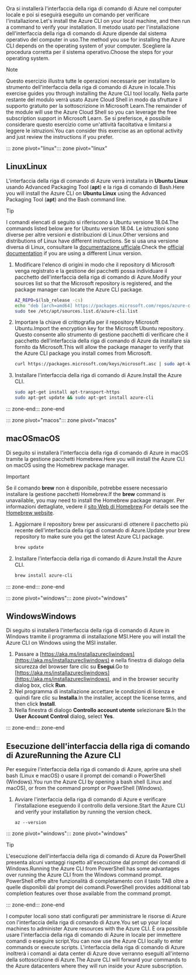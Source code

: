 <span data-ttu-id="8904b-101">Ora si installerà l'interfaccia della riga di comando di Azure nel computer locale e poi si eseguirà eseguito un comando per verificare l'installazione.</span><span class="sxs-lookup"><span data-stu-id="8904b-101">Let's install the Azure CLI on your local machine, and then run a command to verify your installation.</span></span> <span data-ttu-id="8904b-102">Il metodo usato per l'installazione dell'interfaccia della riga di comando di Azure dipende dal sistema operativo del computer in uso.</span><span class="sxs-lookup"><span data-stu-id="8904b-102">The method you use for installing the Azure CLI depends on the operating system of your computer.</span></span> <span data-ttu-id="8904b-103">Scegliere la procedura corretta per il sistema operativo.</span><span class="sxs-lookup"><span data-stu-id="8904b-103">Choose the steps for your operating system.</span></span>

> [!NOTE]
> <span data-ttu-id="8904b-104">Questo esercizio illustra tutte le operazioni necessarie per installare lo strumento dell'interfaccia della riga di comando di Azure in locale.</span><span class="sxs-lookup"><span data-stu-id="8904b-104">This exercise guides you through installing the Azure CLI tool locally.</span></span> <span data-ttu-id="8904b-105">Nella parte restante del modulo verrà usato Azure Cloud Shell in modo da sfruttare il supporto gratuito per la sottoscrizione in Microsoft Learn.</span><span class="sxs-lookup"><span data-stu-id="8904b-105">The remainder of the module will use the Azure Cloud Shell so you can leverage the free subscription support in Microsoft Learn.</span></span> <span data-ttu-id="8904b-106">Se si preferisce, è possibile considerare questo esercizio come un'attività facoltativa e limitarsi a leggere le istruzioni.</span><span class="sxs-lookup"><span data-stu-id="8904b-106">You can consider this exercise as an optional activity and just review the instructions if you prefer.</span></span>

<span data-ttu-id="8904b-107">::: zone pivot="linux"</span><span class="sxs-lookup"><span data-stu-id="8904b-107">::: zone pivot="linux"</span></span>

## <a name="linux"></a><span data-ttu-id="8904b-108">Linux</span><span class="sxs-lookup"><span data-stu-id="8904b-108">Linux</span></span>

<span data-ttu-id="8904b-109">L'interfaccia della riga di comando di Azure verrà installata in **Ubuntu Linux** usando Advanced Packaging Tool (**apt**) e la riga di comando di Bash.</span><span class="sxs-lookup"><span data-stu-id="8904b-109">Here you will install the Azure CLI on **Ubuntu Linux** using the Advanced Packaging Tool (**apt**) and the Bash command line.</span></span>

> [!TIP]
> <span data-ttu-id="8904b-110">I comandi elencati di seguito si riferiscono a Ubuntu versione 18.04.</span><span class="sxs-lookup"><span data-stu-id="8904b-110">The commands listed below are for Ubuntu version 18.04.</span></span> <span data-ttu-id="8904b-111">Le istruzioni sono diverse per altre versioni e distribuzioni di Linux.</span><span class="sxs-lookup"><span data-stu-id="8904b-111">Other versions and distributions of Linux have different instructions.</span></span> <span data-ttu-id="8904b-112">Se si usa una versione diversa di Linux, consultare la [documentazione ufficiale](https://docs.microsoft.com/cli/azure/install-azure-cli).</span><span class="sxs-lookup"><span data-stu-id="8904b-112">Check the [official documentation](https://docs.microsoft.com/cli/azure/install-azure-cli) if you are using a different Linux version.</span></span>

1. <span data-ttu-id="8904b-113">Modificare l'elenco di origini in modo che il repository di Microsoft venga registrato e la gestione dei pacchetti possa individuare il pacchetto dell'interfaccia della riga di comando di Azure.</span><span class="sxs-lookup"><span data-stu-id="8904b-113">Modify your sources list so that the Microsoft repository is registered, and the package manager can locate the Azure CLI package.</span></span>

    ```bash
    AZ_REPO=$(lsb_release -cs)
    echo "deb [arch=amd64] https://packages.microsoft.com/repos/azure-cli/ $AZ_REPO main" | \
    sudo tee /etc/apt/sources.list.d/azure-cli.list
    ```

1. <span data-ttu-id="8904b-114">Importare la chiave di crittografia per il repository Microsoft Ubuntu.</span><span class="sxs-lookup"><span data-stu-id="8904b-114">Import the encryption key for the Microsoft Ubuntu repository.</span></span> <span data-ttu-id="8904b-115">Questo consente allo strumento di gestione pacchetti di verificare che il pacchetto dell'interfaccia della riga di comando di Azure da installare sia fornito da Microsoft.</span><span class="sxs-lookup"><span data-stu-id="8904b-115">This will allow the package manager to verify that the Azure CLI package you install comes from Microsoft.</span></span>

    ```bash
    curl https://packages.microsoft.com/keys/microsoft.asc | sudo apt-key add -
    ```

1. <span data-ttu-id="8904b-116">Installare l'interfaccia della riga di comando di Azure.</span><span class="sxs-lookup"><span data-stu-id="8904b-116">Install the Azure CLI.</span></span>

    ```bash
    sudo apt-get install apt-transport-https
    sudo apt-get update && sudo apt-get install azure-cli
    ```

<span data-ttu-id="8904b-117">::: zone-end</span><span class="sxs-lookup"><span data-stu-id="8904b-117">::: zone-end</span></span>

<span data-ttu-id="8904b-118">::: zone pivot="macos"</span><span class="sxs-lookup"><span data-stu-id="8904b-118">::: zone pivot="macos"</span></span>

## <a name="macos"></a><span data-ttu-id="8904b-119">macOS</span><span class="sxs-lookup"><span data-stu-id="8904b-119">macOS</span></span>

<span data-ttu-id="8904b-120">Di seguito si installerà l'interfaccia della riga di comando di Azure in macOS tramite la gestione pacchetti Homebrew.</span><span class="sxs-lookup"><span data-stu-id="8904b-120">Here you will install the Azure CLI on macOS using the Homebrew package manager.</span></span>

> [!IMPORTANT]
> <span data-ttu-id="8904b-121">Se il comando **brew** non è disponibile, potrebbe essere necessario installare la gestione pacchetti Homebrew.</span><span class="sxs-lookup"><span data-stu-id="8904b-121">If the **brew** command is unavailable, you may need to install the Homebrew package manager.</span></span> <span data-ttu-id="8904b-122">Per informazioni dettagliate, vedere il [sito Web di Homebrew](https://brew.sh/).</span><span class="sxs-lookup"><span data-stu-id="8904b-122">For details see the [Homebrew website](https://brew.sh/).</span></span>

1. <span data-ttu-id="8904b-123">Aggiornare il repository brew per assicurarsi di ottenere il pacchetto più recente dell'interfaccia della riga di comando di Azure.</span><span class="sxs-lookup"><span data-stu-id="8904b-123">Update your brew repository to make sure you get the latest Azure CLI package.</span></span>

    ```bash
    brew update
    ```

1. <span data-ttu-id="8904b-124">Installare l'interfaccia della riga di comando di Azure.</span><span class="sxs-lookup"><span data-stu-id="8904b-124">Install the Azure CLI.</span></span>

    ```bash
    brew install azure-cli
    ```

<span data-ttu-id="8904b-125">::: zone-end</span><span class="sxs-lookup"><span data-stu-id="8904b-125">::: zone-end</span></span>

<span data-ttu-id="8904b-126">::: zone pivot="windows"</span><span class="sxs-lookup"><span data-stu-id="8904b-126">::: zone pivot="windows"</span></span>

## <a name="windows"></a><span data-ttu-id="8904b-127">Windows</span><span class="sxs-lookup"><span data-stu-id="8904b-127">Windows</span></span>

<span data-ttu-id="8904b-128">Di seguito si installerà l'interfaccia della riga di comando di Azure in Windows tramite il programma di installazione MSI.</span><span class="sxs-lookup"><span data-stu-id="8904b-128">Here you will install the Azure CLI on Windows using the MSI installer.</span></span>

1. <span data-ttu-id="8904b-129">Passare a [https://aka.ms/installazurecliwindows](https://aka.ms/installazurecliwindows) e nella finestra di dialogo della sicurezza del browser fare clic su **Esegui**.</span><span class="sxs-lookup"><span data-stu-id="8904b-129">Go to [https://aka.ms/installazurecliwindows](https://aka.ms/installazurecliwindows), and in the browser security dialog box, click **Run**.</span></span>
1. <span data-ttu-id="8904b-130">Nel programma di installazione accettare le condizioni di licenza e quindi fare clic su **Installa**.</span><span class="sxs-lookup"><span data-stu-id="8904b-130">In the installer, accept the license terms, and then click **Install**.</span></span>
1. <span data-ttu-id="8904b-131">Nella finestra di dialogo **Controllo account utente** selezionare **Sì**.</span><span class="sxs-lookup"><span data-stu-id="8904b-131">In the **User Account Control** dialog, select **Yes**.</span></span>

<span data-ttu-id="8904b-132">::: zone-end</span><span class="sxs-lookup"><span data-stu-id="8904b-132">::: zone-end</span></span>

## <a name="running-the-azure-cli"></a><span data-ttu-id="8904b-133">Esecuzione dell'interfaccia della riga di comando di Azure</span><span class="sxs-lookup"><span data-stu-id="8904b-133">Running the Azure CLI</span></span>

<span data-ttu-id="8904b-134">Per eseguire l'interfaccia della riga di comando di Azure, aprire una shell bash (Linux e macOS) o usare il prompt dei comandi o PowerShell (Windows).</span><span class="sxs-lookup"><span data-stu-id="8904b-134">You run the Azure CLI by opening a bash shell (Linux and macOS), or from the command prompt or PowerShell (Windows).</span></span>

1. <span data-ttu-id="8904b-135">Avviare l'interfaccia della riga di comando di Azure e verificare l'installazione eseguendo il controllo della versione.</span><span class="sxs-lookup"><span data-stu-id="8904b-135">Start the Azure CLI and verify your installation by running the version check.</span></span>

    ```azurecli
    az --version
    ```

<span data-ttu-id="8904b-136">::: zone pivot="windows"</span><span class="sxs-lookup"><span data-stu-id="8904b-136">::: zone pivot="windows"</span></span>

> [!TIP]
> <span data-ttu-id="8904b-137">L'esecuzione dell'interfaccia della riga di comando di Azure da PowerShell presenta alcuni vantaggi rispetto all'esecuzione dal prompt dei comandi di Windows.</span><span class="sxs-lookup"><span data-stu-id="8904b-137">Running the Azure CLI from PowerShell has some advantages over running the Azure CLI from the Windows command prompt.</span></span> <span data-ttu-id="8904b-138">PowerShell offre altre funzionalità di completamento con il tasto TAB oltre a quelle disponibili dal prompt dei comandi.</span><span class="sxs-lookup"><span data-stu-id="8904b-138">PowerShell provides additional tab completion features over those available from the command prompt.</span></span>

<span data-ttu-id="8904b-139">::: zone-end</span><span class="sxs-lookup"><span data-stu-id="8904b-139">::: zone-end</span></span>

<span data-ttu-id="8904b-140">I computer locali sono stati configurati per amministrare le risorse di Azure con l'interfaccia della riga di comando di Azure.</span><span class="sxs-lookup"><span data-stu-id="8904b-140">You set up your local machines to administer Azure resources with the Azure CLI.</span></span> <span data-ttu-id="8904b-141">È ora possibile usare l'interfaccia della riga di comando di Azure in locale per immettere comandi o eseguire script.</span><span class="sxs-lookup"><span data-stu-id="8904b-141">You can now use the Azure CLI locally to enter commands or execute scripts.</span></span> <span data-ttu-id="8904b-142">L'interfaccia della riga di comando di Azure inoltrerà i comandi ai data center di Azure dove verranno eseguiti all'interno della sottoscrizione di Azure.</span><span class="sxs-lookup"><span data-stu-id="8904b-142">The Azure CLI will forward your commands to the Azure datacenters where they will run inside your Azure subscription.</span></span>